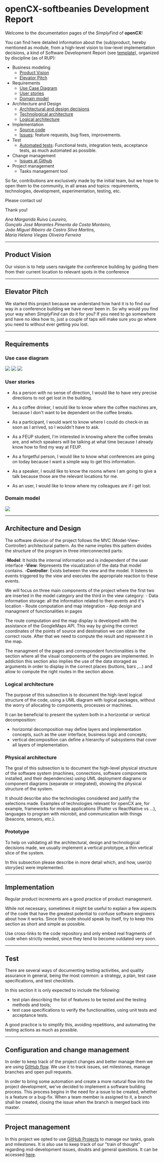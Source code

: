 # openCX-softbeanies Development Report

Welcome to the documentation pages of the *SimplyFind* of **openCX**!

You can find here detailed information about the (sub)product, hereby mentioned as module, from a high-level vision to low-level implementation decisions, a kind of Software Development Report (see [template](https://github.com/softeng-feup/open-cx/blob/master/docs/templates/Development-Report.md)), organized by discipline (as of RUP): 

* Business modeling 
  * [Product Vision](#Product-Vision)
  * [Elevator Pitch](#Elevator-Pitch)
* Requirements
  * [Use Case Diagram](#Use-case-diagram)
  * [User stories](#User-stories)
  * [Domain model](#Domain-model)
* Architecture and Design
  * [Architectural and design decisions]()
  * [Technological architecture]()
  * [Logical architecture]()
* Implementation
  * [Source code]()
  * [Issues](): feature requests, bug fixes, improvements.
* Test
  * [Automated tests](): Functional tests, integration tests, acceptance tests, as much automated as possible.
* Change management
  * [Issues at Github]()
* Project management
  * Tasks management tool 

So far, contributions are exclusively made by the initial team, but we hope to open them to the community, in all areas and topics: requirements, technologies, development, experimentation, testing, etc.

Please contact us! 

Thank you!

*Ana Margarida Ruivo Loureiro,</br>
Gonçalo José Marantes Pimenta da Costa Monteiro,</br>
João Miguel Ribeiro de Castro Silva Martins,</br>
Maria Helena Viegas Oliveira Ferreira*

---
## Product Vision
Our vision is to help users navigate the conference building by guiding them from their current location to relevant spots in the conference

---
## Elevator Pitch
We started this project because we understand how hard it is to find our way in a conference building we have never been in. So why would you find your way when *SimplyFind* can do it for you? If you need to go somewhere and have no idea how to, just a couple of taps will make sure you go where you need to without ever getting you lost.

---
## Requirements
### Use case diagram 

<img src= "https://github.com/softeng-feup/open-cx-softbeanies/blob/34-DomainModel/Diagrams/SimplyFind%20Use%20Case%201.jpeg">

<img src= "https://github.com/softeng-feup/open-cx-softbeanies/blob/34-DomainModel/Diagrams/SimplyFind%20Use%20Case%202.jpeg">

<img src= "https://github.com/softeng-feup/open-cx-softbeanies/blob/34-DomainModel/Diagrams/SimplyFind%20Use%20Case%203.jpeg">

### User stories

+ As a person with no sense of direction, I would like to have very precise directions to not get lost in the building.

+ As a coffee drinker, I would like to know where the coffee machines are, because I don't want to be dependent on the coffee breaks.

+ As a participant, I would want to know where I could do check-in as soon as I arrived, so I wouldn't have to ask.

+ As a FEUP student, I'm interested in knowing where the coffee breaks are, and which speakers will be talking at what time because I already know how to find my way at FEUP.

+ As a forgetful person, I would like to know what conferences are going on today because I want a simple way to get this information.

+ As a speaker, I would like to know the rooms where I am going to give a talk because those are the relevant locations for me.

+ As an user, I would like to know where my colleagues are if i get lost.


### Domain model

<img src= "https://github.com/softeng-feup/open-cx-softbeanies/blob/34-DomainModel/Diagrams/DomainModel.png">


---

## Architecture and Design

The software division of the project follows the MVC (Model-View-Controller) architectural pattern. As the name implies this pattern divides the structure of the program in three interconnected parts:

-**Model**: It holds the internal information and is independent of the user interface
-**View**: Represents the visualization of the data that model contains.
-**Controller**: Exists between the view and the model. It listens to events triggered by the view and executes the appropriate reaction to these events.

We will focus on three main components of the project where the first two are inserted in the model category and the third in the view category:
	- Data information storage: all the information related to then events and it's location
	- Route computation and map integration
	- App design and managment of functionalities in pages

The route computation and the map display is developed with the assistance of the GoogleMaps API. This way by giving the correct coordinates of the points of source and destination we can obtain the correct route. After that we need to compute the result and represent it in the map.

The managment of the pages and correspondent functionalities is the section where all the visual components of the pages are implemented. In addiction this section also implies the use of the data storaged as arguments in order to display in the correct places (buttons, bars ,...) and allow to compute the right routes in the section above.


### Logical architecture

The purpose of this subsection is to document the high-level logical structure of the code, using a UML diagram with logical packages, without the worry of allocating to components, processes or machines.

It can be beneficial to present the system both in a horizontal or vertical decomposition:
* horizontal decomposition may define layers and implementation concepts, such as the user interface, business logic and concepts; 
* vertical decomposition can define a hierarchy of subsystems that cover all layers of implementation.

### Physical architecture

The goal of this subsection is to document the high-level physical structure of the software system (machines, connections, software components installed, and their dependencies) using UML deployment diagrams or component diagrams (separate or integrated), showing the physical structure of the system.

It should describe also the technologies considered and justify the selections made. Examples of technologies relevant for openCX are, for example, frameworks for mobile applications (Flutter vs ReactNative vs ...), languages to program with microbit, and communication with things (beacons, sensors, etc.).

### Prototype

To help on validating all the architectural, design and technological decisions made, we usually implement a vertical prototype, a thin vertical slice of the system.

In this subsection please describe in more detail which, and how, user(s) story(ies) were implemented.

---

## Implementation

Regular product increments are a good practice of product management. 

While not necessary, sometimes it might be useful to explain a few aspects of the code that have the greatest potential to confuse software engineers about how it works. Since the code should speak by itself, try to keep this section as short and simple as possible.

Use cross-links to the code repository and only embed real fragments of code when strictly needed, since they tend to become outdated very soon.

---

## Test

There are several ways of documenting testing activities, and quality assurance in general, being the most common: a strategy, a plan, test case specifications, and test checklists.

In this section it is only expected to include the following:
* test plan describing the list of features to be tested and the testing methods and tools;
* test case specifications to verify the functionalities, using unit tests and acceptance tests.
 
A good practice is to simplify this, avoiding repetitions, and automating the testing actions as much as possible.

---

## Configuration and change management

In order to keep track of the project changes and better manage them we are using [GitHub flow](https://guides.github.com/introduction/flow/). We use it to track issues, set milestones, manage branches and open pull requests.

In order to bring some automation and create a more natural flow into the project development, we've decided to implement a software building process. This process begins in the need for a issue to be created, whether is a feature or a bug-fix. When a team member is assigned to it, a branch shall be created, closing the issue when the branch is merged back into master.

---

## Project management

In this project we opted to use [GitHub Projects](https://github.com/features/project-management) to manage our tasks, goals and milestones. It is also use to keep track of our "train of thought" regarding mid-development issues, doubts and general questions. It can be accessed [here](https://github.com/softeng-feup/open-cx-softbeanies/projects).



